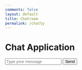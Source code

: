 ```yaml
---
comments: false
layout: default
title: Chatroom
permalink: /chatty
---
```


<html>
<head>
    <title>Chat Application</title>
</head>
<body>
    <h1>Chat Application</h1>
    <div id="chat-box">
        <!-- Messages will be displayed here -->
    </div>
    <input type="text" id="message" placeholder="Type your message">
    <button id="send">Send</button>
    <script src="https://code.jquery.com/jquery-3.6.0.min.js"></script>
    <script>
        (document).ready(function() {
            // Function to retrieve and display chat messages
            function displayChat() {
                get("http://127.0.0.1:8987/api/chats/read", function(data) {
                    // Clear the chat box
                    ("#chat-box").empty();
                    // Append each message to the chat box
                    data.forEach(function(message) {
                        ("#chat-box").append("<p>" + message + "</p>");
                    });
                });
            }
            // Initial display of chat messages
            displayChat();
            // Function to send a new message to the backend
            function sendMessage() {
                var message = $("#message").val();
                if (message) {
                    post("http://127.0.0.1:8987/api/chats/create", JSON.stringify({ "message": message }), function(data) {
                        console.log(data);
                        // Clear the input field
                        ("#message").val("");
                        // Refresh the chat messages
                        displayChat();
                    });
                }
            }
            // Event listener for the Send button
            ("#send").click(sendMessage);
            // Event listener for Enter key in the message input field
            ("#message").keypress(function(e) {
                if (e.which === 13) { // 13 is the Enter key code
                    sendMessage();
                }
            });
        });
    </script>
</body>
</html>
